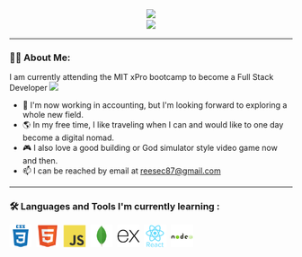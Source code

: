 <div id = 'header' align = 'center'>
<img src = 'https://media.giphy.com/media/dMLmQfCO7lCA2gX3tw/giphy.gif' width = '200'/>
</div>
<div id = 'badges' align = 'center'>
<a href = 'https://www.linkedin.com/in/sharise-coray/'>
<img src = 'https://img.shields.io/badge/LinkedIn-blue?logo=linkedin&logoColor=white&style=for-the-badge'/>
</a>
</div>

---

### :woman_technologist: About Me:
I am currently attending the MIT xPro bootcamp to become a Full Stack Developer <img src = 'https://media.giphy.com/media/TCBJw2ZLdeOg2bDyLh/giphy.gif' width = '35'/>
- :abacus: I'm now working in accounting, but I'm looking forward to exploring a whole new field.
- :earth_americas: In my free time, I like traveling when I can and would like to one day become a digital nomad.
- :video_game: I also love a good building or God simulator style video game now and then.
- :mailbox: I can be reached by email at <reesec87@gmail.com>

---

### :hammer_and_wrench: Languages and Tools I'm currently learning :
<div>
  <img src="https://github.com/devicons/devicon/blob/master/icons/css3/css3-plain-wordmark.svg"  title="CSS3" alt="CSS" width="40" height="40"/>&nbsp;
  <img src="https://github.com/devicons/devicon/blob/master/icons/html5/html5-original.svg" title="HTML5" alt="HTML" width="40" height="40"/>&nbsp;
  <img src="https://github.com/devicons/devicon/blob/master/icons/javascript/javascript-original.svg" title="JavaScript" alt="JavaScript" width="40" height="40"/>&nbsp;
  <img src="https://github.com/devicons/devicon/blob/master/icons/mongodb/mongodb-original.svg" title="MongoDB" alt+"MongoDB" width="40" height="40"/>&nbsp;
  <img src="https://github.com/devicons/devicon/blob/master/icons/express/express-original.svg" title="Express" alt+"Express" width="40" height="40"/>&nbsp;
  <img src="https://github.com/devicons/devicon/blob/master/icons/react/react-original-wordmark.svg" title="React" alt="React" width="40" height="40"/>&nbsp;
  <img src="https://github.com/devicons/devicon/blob/master/icons/nodejs/nodejs-original-wordmark.svg" title="NodeJS" alt="NodeJS" width="40" height="40"/>&nbsp;
</div>
